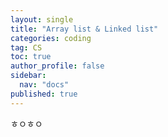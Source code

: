 ```yaml
---
layout: single
title: "Array list & Linked list"
categories: coding
tag: CS
toc: true
author_profile: false
sidebar:
  nav: "docs"  
published: true
---
```

ㅎㅇㅎㅇ
